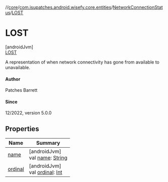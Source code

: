//[core](../../../../index.md)/[com.isupatches.android.wisefy.core.entities](../../index.md)/[NetworkConnectionStatus](../index.md)/[LOST](index.md)

# LOST

[androidJvm]\
[LOST](index.md)

A representation of when network connectivity has gone from available to unavailable.

#### Author

Patches Barrett

#### Since

12/2022, version 5.0.0

## Properties

| Name | Summary |
|---|---|
| [name](../-u-n-a-v-a-i-l-a-b-l-e/index.md#-372974862%2FProperties%2F1616678122) | [androidJvm]<br>val [name](../-u-n-a-v-a-i-l-a-b-l-e/index.md#-372974862%2FProperties%2F1616678122): [String](https://kotlinlang.org/api/latest/jvm/stdlib/kotlin/-string/index.html) |
| [ordinal](../-u-n-a-v-a-i-l-a-b-l-e/index.md#-739389684%2FProperties%2F1616678122) | [androidJvm]<br>val [ordinal](../-u-n-a-v-a-i-l-a-b-l-e/index.md#-739389684%2FProperties%2F1616678122): [Int](https://kotlinlang.org/api/latest/jvm/stdlib/kotlin/-int/index.html) |
